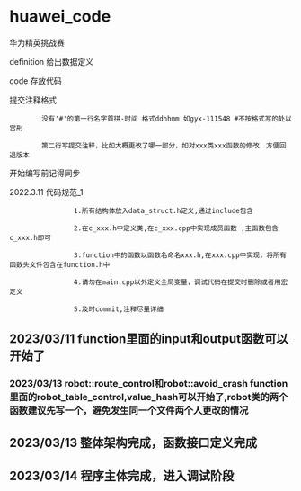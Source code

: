 # huawei_code
华为精英挑战赛

definition 给出数据定义

code 存放代码

提交注释格式 

            没有'#'的第一行名字首拼-时间 格式ddhhmm 如gyx-111548 #不按格式写的处以宫刑

            第二行写提交注释，比如大概更改了哪一部分，如对xxx类xxx函数的修改，方便回退版本

开始编写前记得同步

2022.3.11 代码规范_1 

                    1.所有结构体放入data_struct.h定义,通过include包含

                    2.在c_xxx.h中定义类,在c_xxx.cpp中实现成员函数 ,主函数包含c_xxx.h即可

                    3.function中的函数以函数名命名xxx.h,在xxx.cpp中实现，将所有函数头文件包含在function.h中

                    4.请勿在main.cpp以外定义全局变量，调试代码在提交时删除或者用宏定义

                    5.及时commit,注释尽量详细


## 2023/03/11 function里面的input和output函数可以开始了


### 2023/03/13 robot::route_control和robot::avoid_crash function里面的robot_table_control,value_hash可以开始了,robot类的两个函数建议先写一个，避免发生同一个文件两个人更改的情况


## 2023/03/13 整体架构完成，函数接口定义完成

## 2023/03/14 程序主体完成，进入调试阶段
